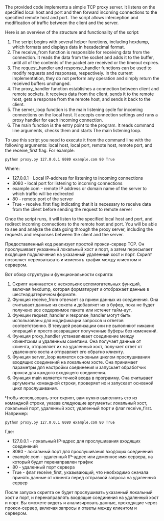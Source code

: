 The provided code implements a simple TCP proxy server. It listens on the specified local host and port and then forward
incoming connections to the specified remote host and port. The script allows interception and modification of traffic 
between the client and the server.

Here is an overview of the structure and functionality of the script:

1. The script begins with several helper functions, including hexdump, which formats and displays data in 
   hexadecimal format.
2. The receive_from function is responsible for receiving data from the connection. It reads the data from the socket 
   and adds it to the buffer, until all of the contents of the packet are received or the timeout expires.
3. The request_handler and response_handler functions can be used to modify requests and responses, respectively.
   In the current implementation, they do not perform any operation and simply return the received buffers unchanged.
4. The proxy_handler function establishes a connection between client and remote sockets. It receives data from the 
   client, sends it to the remote host, gets a response from the remote host, and sends it back to the client.
5. The server_loop function is the main listening cycle for incoming connections on the local host. It accepts 
   connection settings and runs a proxy handler for each incoming connection.
6. The main function is the entry point to the program. It reads command line arguments, checks them and starts 
   The main listening loop.

To use this script you need to execute it from the command line with the following arguments: local host, local port, 
remote host, remote port, and the receive_first flag. For example:
```
python proxy.py 127.0.0.1 8080 example.com 80 True
```
Where:

* 127.0.0.1 - Local IP-address for listening to incoming connections
* 8080 - local port for listening to incoming connections
* example.com - remote IP address or domain name of the server to which traffic will be redirected
* 80 - remote port of the server
* True - receive_first flag indicating that it is necessary to receive data from the client before sending the request 
  to remote server

Once the script runs, it will listen to the specified local host and port, and redirect incoming connections to the 
remote host and port. You will be able to see and analyze the data going through the proxy server, including the 
requests and responses between the client and the server.




Предоставленный код реализует простой прокси-сервер TCP. Он прослушивает указанный локальный хост и порт, а затем 
пересылает входящие подключения на указанный удаленный хост и порт. Скрипт позволяет перехватывать и изменять трафик 
между клиентом и сервером.

Вот обзор структуры и функциональности скрипта:

1. Скрипт начинается с нескольких вспомогательных функций, включая hexdump, которая форматирует и отображает данные в 
   шестнадцатеричном формате.
2. Функция receive_from отвечает за прием данных из соединения. Она считывает данные из сокета и добавляет их в буфер, 
   пока не будет получено все содержимое пакета или истечет тайм-аут.
3. Функции request_handler и response_handler могут быть использованы для модификации запросов и ответов соответственно.
   В текущей реализации они не выполняют никаких операций и просто возвращают полученные буферы без изменений.
4. Функция proxy_handler устанавливает соединение между клиентским и удаленным сокетами. Она получает данные от клиента,
   отправляет их на удаленный хост, получает ответ от удаленного хоста и отправляет его обратно клиенту.
5. Функция server_loop является основным циклом прослушивания входящих соединений на локальном хосте. Она принимает 
   параметры для настройки соединения и запускает обработчик прокси для каждого входящего соединения.
6. Функция main является точкой входа в программу. Она считывает аргументы командной строки, проверяет их и запускает 
   основной цикл прослушивания.

Чтобы использовать этот скрипт, вам нужно выполнить его из командной строки, указав следующие аргументы: локальный хост,
локальный порт, удаленный хост, удаленный порт и флаг receive_first. Например:
```
python proxy.py 127.0.0.1 8080 example.com 80 True
```
Где:

* 127.0.0.1 - локальный IP-адрес для прослушивания входящих соединений
* 8080 - локальный порт для прослушивания входящих соединений
* example.com - удаленный IP-адрес или доменное имя сервера, на который будет перенаправлен трафик
* 80 - удаленный порт сервера
* True - флаг receive_first, указывающий, что необходимо сначала принять данные от клиента перед отправкой запроса на 
  удаленный сервер

После запуска скрипта он будет прослушивать указанный локальный хост и порт, и перенаправлять входящие соединения на 
удаленный хост и порт. Вы сможете видеть и анализировать данные, проходящие через прокси-сервер, включая запросы и 
ответы между клиентом и сервером.
